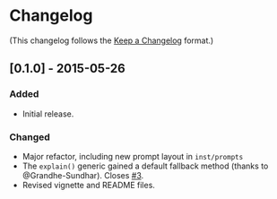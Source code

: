# Changelog

(This changelog follows the [Keep a Changelog](https://keepachangelog.com/en/1.1.0/) format.)

## [0.1.0] - 2015-05-26

### Added

- Initial release.

### Changed 

- Major refactor, including new prompt layout in `inst/prompts`
- The `explain()` generic gained a default fallback method (thanks to @Grandhe-Sundhar). Closes [#3](https://github.com/bgreenwell/statlingua/pull/3).
- Revised vignette and README files.
